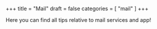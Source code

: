 +++
title = "Mail"
draft = false
categories = [ "mail" ]
+++

Here you can find all tips relative to mail services and app!
